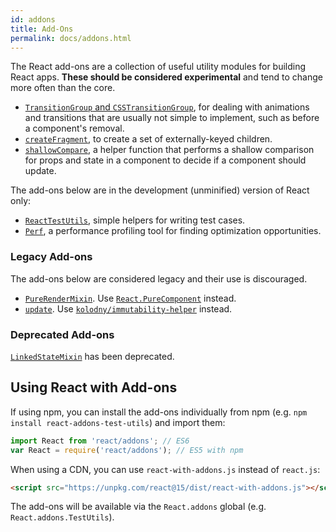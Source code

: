 ```yaml
---
id: addons
title: Add-Ons
permalink: docs/addons.html
---
```


The React add-ons are a collection of useful utility modules for building React apps. **These should be considered experimental** and tend to change more often than the core.

- [`TransitionGroup` and `CSSTransitionGroup`](animation.html), for dealing with animations and transitions that are usually not simple to implement, such as before a component's removal.
- [`createFragment`](create-fragment.html), to create a set of externally-keyed children.
- [`shallowCompare`](shallow-compare.html), a helper function that performs a shallow comparison for props and state in a component to decide if a component should update.

The add-ons below are in the development (unminified) version of React only:

- [`ReactTestUtils`](test-utils.html), simple helpers for writing test cases.
- [`Perf`](perf.html), a performance profiling tool for finding optimization opportunities.

### Legacy Add-ons

The add-ons below are considered legacy and their use is discouraged.

- [`PureRenderMixin`](pure-render-mixin.html). Use [`React.PureComponent`](/react/docs/react-api.html#react.purecomponent) instead.
- [`update`](update.html). Use [`kolodny/immutability-helper`](https://github.com/kolodny/immutability-helper) instead.

### Deprecated Add-ons

[`LinkedStateMixin`](two-way-binding-helpers.html) has been deprecated.

## Using React with Add-ons

If using npm, you can install the add-ons individually from npm (e.g. `npm install react-addons-test-utils`) and import them:

```javascript
import React from 'react/addons'; // ES6
var React = require('react/addons'); // ES5 with npm
```

When using a CDN, you can use `react-with-addons.js` instead of `react.js`:

```html
<script src="https://unpkg.com/react@15/dist/react-with-addons.js"></script>
```

The add-ons will be available via the `React.addons` global (e.g. `React.addons.TestUtils`).
